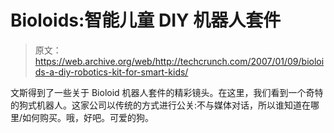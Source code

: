 # Bioloids:智能儿童 DIY 机器人套件

> 原文：<https://web.archive.org/web/http://techcrunch.com/2007/01/09/bioloids-a-diy-robotics-kit-for-smart-kids/>

文斯得到了一些关于 Bioloid 机器人套件的精彩镜头。在这里，我们看到一个奇特的狗式机器人。这家公司以传统的方式进行公关:不与媒体对话，所以谁知道在哪里/如何购买。哦，好吧。可爱的狗。